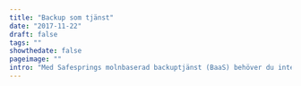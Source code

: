 ```yaml
---
title: "Backup som tjänst"
date: "2017-11-22"
draft: false
tags: ""
showthedate: false
pageimage: ""
intro: "Med Safesprings molnbaserad backuptjänst (BaaS) behöver du inte investera i egen hård- eller mjukvara. Betala bara för mängden data som sparas i tjänsten!"
---
```

